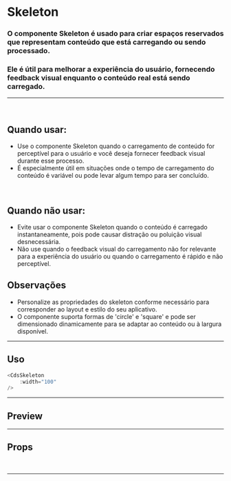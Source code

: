 # Skeleton

### O componente Skeleton é usado para criar espaços reservados que representam conteúdo que está carregando ou sendo processado.
### Ele é útil para melhorar a experiência do usuário, fornecendo feedback visual enquanto o conteúdo real está sendo carregado.
---
<br />

## Quando usar:
- Use o componente Skeleton quando o carregamento de conteúdo for perceptível
para o usuário e você deseja fornecer feedback visual durante esse processo.
- É especialmente útil em situações onde o tempo de carregamento do conteúdo é
variável ou pode levar algum tempo para ser concluído.

<br />

## Quando não usar:
- Evite usar o componente Skeleton quando o conteúdo é carregado
instantaneamente, pois pode causar distração ou poluição visual desnecessária.
- Não use quando o feedback visual do carregamento não for relevante para a
experiência do usuário ou quando o carregamento é rápido e não perceptível.


## Observações
- Personalize as propriedades do skeleton conforme necessário para corresponder
ao layout e estilo do seu aplicativo.
- O componente suporta formas de 'circle' e 'square' e pode ser dimensionado
dinamicamente para se adaptar ao conteúdo ou à largura disponível.

---

## Uso

```js
<CdsSkeleton
	:width="100"
/>
```

---

## Preview

<PreviewBuilder
	:args
	:component="CdsSkeleton"
/>

---

## Props

<APITable
	name="Skeleton"
	section="props"
/>
<br />

---

<script setup>
import { ref } from 'vue';
import CdsSkeleton from '@/components/Skeleton.vue';

const args = ref({
	width: 100
});
</script>
